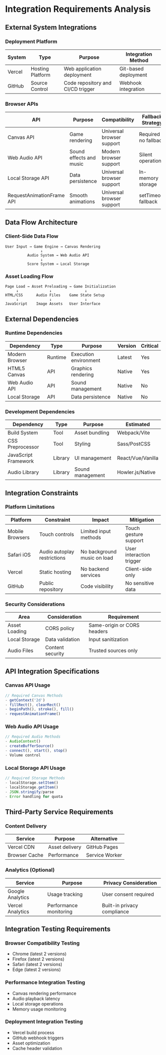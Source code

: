 # Integration Requirements Analysis

## External System Integrations

### Deployment Platform
| System | Type | Purpose | Integration Method |
|---|---|---|---|
| Vercel | Hosting Platform | Web application deployment | Git-based deployment |
| GitHub | Source Control | Code repository and CI/CD trigger | Webhook integration |

### Browser APIs
| API | Purpose | Compatibility | Fallback Strategy |
|---|---|---|---|
| Canvas API | Game rendering | Universal browser support | Required - no fallback |
| Web Audio API | Sound effects and music | Modern browser support | Silent operation |
| Local Storage API | Data persistence | Universal browser support | In-memory storage |
| RequestAnimationFrame API | Smooth animations | Universal browser support | setTimeout fallback |

## Data Flow Architecture

### Client-Side Data Flow
```
User Input → Game Engine → Canvas Rendering
                ↓
          Audio System → Web Audio API
                ↓
          Score System → Local Storage
```

### Asset Loading Flow
```
Page Load → Asset Preloading → Game Initialization
     ↓              ↓               ↓
HTML/CSS      Audio Files    Game State Setup
     ↓              ↓               ↓
JavaScript    Image Assets   User Interface
```

## External Dependencies

### Runtime Dependencies
| Dependency | Type | Purpose | Version | Critical |
|---|---|---|---|---|
| Modern Browser | Runtime | Execution environment | Latest | Yes |
| HTML5 Canvas | API | Graphics rendering | Native | Yes |
| Web Audio API | API | Sound management | Native | No |
| Local Storage | API | Data persistence | Native | No |

### Development Dependencies
| Dependency | Type | Purpose | Estimated |
|---|---|---|---|
| Build System | Tool | Asset bundling | Webpack/Vite |
| CSS Preprocessor | Tool | Styling | Sass/PostCSS |
| JavaScript Framework | Library | UI management | React/Vue/Vanilla |
| Audio Library | Library | Sound management | Howler.js/Native |

## Integration Constraints

### Platform Limitations
| Platform | Constraint | Impact | Mitigation |
|---|---|---|---|
| Mobile Browsers | Touch controls | Limited input methods | Touch gesture support |
| Safari iOS | Audio autoplay restrictions | No background music on load | User interaction trigger |
| Vercel | Static hosting | No backend services | Client-side only |
| GitHub | Public repository | Code visibility | No sensitive data |

### Security Considerations
| Area | Consideration | Requirement |
|---|---|---|
| Asset Loading | CORS policy | Same-origin or CORS headers |
| Local Storage | Data validation | Input sanitization |
| Audio Files | Content security | Trusted sources only |

## API Integration Specifications

### Canvas API Usage
```javascript
// Required Canvas Methods
- getContext('2d')
- fillRect(), clearRect()
- beginPath(), stroke(), fill()
- requestAnimationFrame()
```

### Web Audio API Usage
```javascript
// Required Audio Methods
- AudioContext()
- createBufferSource()
- connect(), start(), stop()
- Volume control
```

### Local Storage API Usage
```javascript
// Required Storage Methods
- localStorage.setItem()
- localStorage.getItem()
- JSON.stringify/parse
- Error handling for quota
```

## Third-Party Service Requirements

### Content Delivery
| Service | Purpose | Alternative |
|---|---|---|
| Vercel CDN | Asset delivery | GitHub Pages |
| Browser Cache | Performance | Service Worker |

### Analytics (Optional)
| Service | Purpose | Privacy Consideration |
|---|---|---|
| Google Analytics | Usage tracking | User consent required |
| Vercel Analytics | Performance monitoring | Built-in privacy compliance |

## Integration Testing Requirements

### Browser Compatibility Testing
- Chrome (latest 2 versions)
- Firefox (latest 2 versions)  
- Safari (latest 2 versions)
- Edge (latest 2 versions)

### Performance Integration Testing
- Canvas rendering performance
- Audio playback latency
- Local storage operations
- Memory usage monitoring

### Deployment Integration Testing
- Vercel build process
- GitHub webhook triggers
- Asset optimization
- Cache header validation